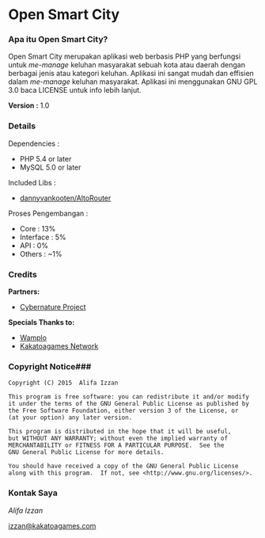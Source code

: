 # Open Smart City #

### Apa itu Open Smart City? ###

Open Smart City merupakan aplikasi web berbasis PHP yang berfungsi untuk *me-manage* keluhan masyarakat sebuah kota atau daerah dengan berbagai jenis atau kategori keluhan. Aplikasi ini sangat mudah dan effisien dalam *me-manage* keluhan masyarakat. Aplikasi ini menggunakan GNU GPL 3.0 baca LICENSE untuk info lebih lanjut.

**Version :** 1.0

### Details ###

Dependencies :
 
  * PHP 5.4 or later
  * MySQL 5.0 or later

Included Libs :
  
  * [dannyvankooten/AltoRouter](http://altorouter.com/)

Proses Pengembangan :
  * Core       : 13%
  * Interface  : 5%
  * API        : 0%
  * Others     : ~1%

### Credits ###
**Partners:**

* [Cybernature Project](http://cybernature.org/) 

**Specials Thanks to:** 

* [Wamplo](http://www.wamplo.com/) 
* [Kakatoagames Network](http://www.kakatoagames.com/)

### Copyright Notice###
    Copyright (C) 2015  Alifa Izzan

    This program is free software: you can redistribute it and/or modify
    it under the terms of the GNU General Public License as published by
    the Free Software Foundation, either version 3 of the License, or
    (at your option) any later version.

    This program is distributed in the hope that it will be useful,
    but WITHOUT ANY WARRANTY; without even the implied warranty of
    MERCHANTABILITY or FITNESS FOR A PARTICULAR PURPOSE.  See the
    GNU General Public License for more details.

    You should have received a copy of the GNU General Public License
    along with this program.  If not, see <http://www.gnu.org/licenses/>.


### Kontak Saya ###
*Alifa Izzan*       

izzan@kakatoagames.com
